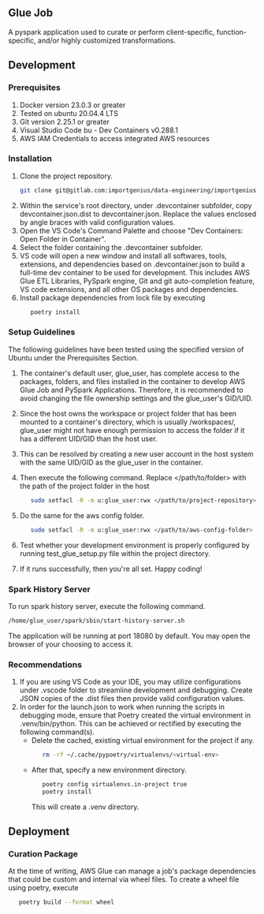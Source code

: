 ## Glue Job

A pyspark application used to curate or perform client-specific, function-specific, and/or highly customized transformations. 

## Development

### Prerequisites

1. Docker version 23.0.3 or greater
2. Tested on ubuntu 20.04.4 LTS
3. Git version 2.25.1 or greater
4. Visual Studio Code bu - Dev Containers v0.288.1
5. AWS IAM Credentials to access integrated AWS resources

### Installation

1. Clone the project repository.
   ```sh
   git clone git@gitlab.com:importgenius/data-engineering/importgenius-glue-libraries.git
   ```
2. Within the service's root directory, under .devcontainer subfolder, copy devcontainer.json.dist to devcontainer.json. Replace the values enclosed by angle braces with valid configuration values.
3. Open the VS Code's Command Palette and choose "Dev Containers: Open Folder in Container".
4. Select the folder containing the .devcontainer subfolder.
5. VS code will open a new window and install all softwares, tools, extensions, and dependencies based on .devcontainer.json to build a full-time dev container to be used for development. This includes AWS Glue ETL Libraries, PySpark engine, Git and git auto-completion feature, VS code extensions, and all other OS packages and dependencies.
6. Install package dependencies from lock file by executing
   ```sh
      poetry install
   ```

### Setup Guidelines
The following guidelines have been tested using the specified version of Ubuntu under the Prerequisites Section.
1. The container's default user, glue_user, has complete access to the packages, folders, and files installed in the container to develop AWS Glue Job and PySpark Applications. Therefore, it is recommended to avoid changing the file ownership settings and the glue_user's GID/UID.
2. Since the host owns the workspace or project folder that has been mounted to a container's directory, which is usually /workspaces/, glue_user might not have enough permission to access the folder if it has a different UID/GID than the host user.
3. This can be resolved by creating a new user account in the host system with the same UID/GID as the glue_user in the container.
4. Then execute the following command. Replace </path/to/folder> with the path of the project folder in the host
   ```sh
      sudo setfacl -R -m u:glue_user:rwx </path/to/project-repository>
   ```
5. Do the same for the aws config folder.
   ```sh
      sudo setfacl -R -m u:glue_user:rwx </path/to/aws-config-folder>
   ```
6. Test whether your development environment is properly configured by running test_glue_setup.py file within the project directory.

7. If it runs successfully, then you're all set. Happy coding!

### Spark History Server

To run spark history server, execute the following command.

```sh
/home/glue_user/spark/sbin/start-history-server.sh
```

The application will be running at port 18080 by default. You may open the browser of your choosing to access it.


### Recommendations
1. If you are using VS Code as your IDE, you may utilize configurations under .vscode folder to streamline development and debugging. Create JSON copies of the .dist files then provide valid configuration values.
2. In order for the launch.json to work when running the scripts in debugging mode, ensure that Poetry created the virtual environment in .venv/bin/python. This can be achieved or rectified by executing the following command(s).
   - Delete the cached, existing virtual environment for the project if any.
      ```sh
         rm -rf ~/.cache/pypoetry/virtualenvs/<virtual-env>
      ```
   - After that, specify a new environment directory.
      ```sh
         poetry config virtualenvs.in-project true
         poetry install
      ```
      This will create a .venv directory.

## Deployment

### Curation Package
At the time of writing, AWS Glue can manage a job's package dependencies that could be custom and internal via wheel files. To create a wheel file using poetry, execute
```sh
   poetry build --format wheel
```